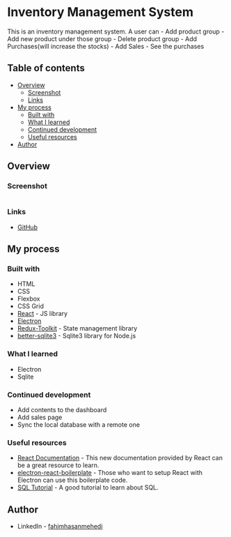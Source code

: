 # Inventory Management System

This is an inventory management system.
A user can
    - Add product group
    - Add new product under those group
    - Delete product group 
    - Add Purchases(will increase the stocks)
    - Add Sales
    - See the purchases

## Table of contents

- [Overview](#overview)
  - [Screenshot](#screenshot)
  - [Links](#links)
- [My process](#my-process)
  - [Built with](#built-with)
  - [What I learned](#what-i-learned)
  - [Continued development](#continued-development)
  - [Useful resources](#useful-resources)
- [Author](#author)


## Overview

### Screenshot

![]()

### Links

- [GitHub]()

## My process

### Built with

- HTML
- CSS
- Flexbox
- CSS Grid
- [React](https://reactjs.org/) - JS library
- [Electron](https://www.electronjs.org/)
- [Redux-Toolkit](https://redux-toolkit.js.org/) - State management library
- [better-sqlite3](https://github.com/WiseLibs/better-sqlite3/blob/master/docs/api.md) - Sqlite3 library for Node.js

### What I learned

 - Electron
 - Sqlite

### Continued development

- Add contents to the dashboard
- Add sales page
- Sync the local database with a remote one

### Useful resources

- [React Documentation](https://react.dev/) - This new documentation provided by React can be a great resource to learn.
- [electron-react-boilerplate](https://github.com/electron-react-boilerplate/electron-react-boilerplate) - Those who want to setup React with Electron can use this boilerplate code.
- [SQL Tutorial](https://www.youtube.com/watch?v=HXV3zeQKqGY&t=11196s) - A good tutorial to learn about SQL.

## Author

- LinkedIn - [fahimhasanmehedi](https://www.linkedin.com/in/fahimhasanmehedi/)
